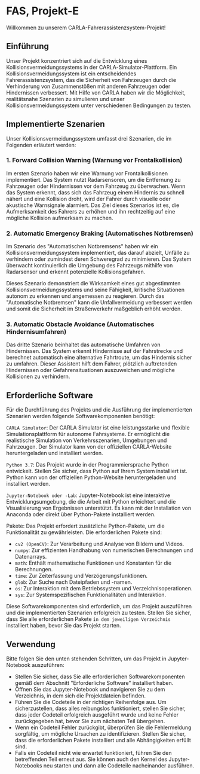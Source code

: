# FAS, Projekt-E

Willkommen zu unserem CARLA-Fahrerassistenzsystem-Projekt!

## Einführung

Unser Projekt konzentriert sich auf die Entwicklung eines Kollisionsvermeidungssystems in der CARLA-Simulator-Plattform. Ein Kollisionsvermeidungssystem ist ein entscheidendes Fahrerassistenzsystem, das die Sicherheit von Fahrzeugen durch die Verhinderung von Zusammenstößen mit anderen Fahrzeugen oder Hindernissen verbessert. Mit Hilfe von CARLA haben wir die Möglichkeit, realitätsnahe Szenarien zu simulieren und unser Kollisionsvermeidungssystem unter verschiedenen Bedingungen zu testen.

## Implementierte Szenarien 

Unser Kollisionsvermeidungssystem umfasst drei Szenarien, die im Folgenden erläutert werden:

### 1. Forward Collision Warning (Warnung vor Frontalkollision)

Im ersten Szenario haben wir eine Warnung vor Frontalkollisionen implementiert. Das System nutzt Radarsensoren, um die Entfernung zu Fahrzeugen oder Hindernissen vor dem Fahrzeug zu überwachen. Wenn das System erkennt, dass sich das Fahrzeug einem Hindernis zu schnell nähert und eine Kollision droht, wird der Fahrer durch visuelle oder akustische Warnsignale alarmiert. Das Ziel dieses Szenarios ist es, die Aufmerksamkeit des Fahrers zu erhöhen und ihn rechtzeitig auf eine mögliche Kollision aufmerksam zu machen.

### 2. Automatic Emergency Braking (Automatisches Notbremsen)

Im Szenario des "Automatischen Notbremsens" haben wir ein Kollisionsvermeidungssystem implementiert, das darauf abzielt, Unfälle zu verhindern oder zumindest deren Schweregrad zu minimieren. Das System überwacht kontinuierlich die Umgebung des Fahrzeugs mithilfe von Radarsensor und erkennt potenzielle Kollisionsgefahren.

Dieses Szenario demonstriert die Wirksamkeit eines gut abgestimmten Kollisionsvermeidungssystems und seine Fähigkeit, kritische Situationen autonom zu erkennen und angemessen zu reagieren. Durch das "Automatische Notbremsen" kann die Unfallvermeidung verbessert werden und somit die Sicherheit im Straßenverkehr maßgeblich erhöht werden.

### 3. Automatic Obstacle Avoidance (Automatisches Hindernisumfahren)

Das dritte Szenario beinhaltet das automatische Umfahren von Hindernissen. Das System erkennt Hindernisse auf der Fahrstrecke und berechnet automatisch eine alternative Fahrtroute, um das Hindernis sicher zu umfahren. Dieser Assistent hilft dem Fahrer, plötzlich auftretenden Hindernissen oder Gefahrensituationen auszuweichen und mögliche Kollisionen zu verhindern.

## Erforderliche Software

Für die Durchführung des Projekts und die Ausführung der implementierten Szenarien werden folgende Softwarekomponenten benötigt:

`CARLA Simulator`: Der CARLA Simulator ist eine leistungsstarke und flexible Simulationsplattform für autonome Fahrsysteme. Er ermöglicht die realistische Simulation von Verkehrsszenarien, Umgebungen und Fahrzeugen. Der Simulator kann von der offiziellen CARLA-Website heruntergeladen und installiert werden.

`Python 3.7`: Das Projekt wurde in der Programmiersprache Python entwickelt. Stellen Sie sicher, dass Python auf Ihrem System installiert ist. Python kann von der offiziellen Python-Website heruntergeladen und installiert werden.

`Jupyter-Notebook oder -Lab`: Jupyter-Notebook ist eine interaktive Entwicklungsumgebung, die die Arbeit mit Python erleichtert und die Visualisierung von Ergebnissen unterstützt. Es kann mit der Installation von Anaconda oder direkt über Python-Pakete installiert werden.

Pakete: Das Projekt erfordert zusätzliche Python-Pakete, um die Funktionalität zu gewährleisten. Die erforderlichen Pakete sind:

* `cv2 (OpenCV)`: Zur Verarbeitung und Analyse von Bildern und Videos.
* `numpy`: Zur effizienten Handhabung von numerischen Berechnungen und Datenarrays.
* `math`: Enthält mathematische Funktionen und Konstanten für die Berechnungen.
* `time`: Zur Zeiterfassung und Verzögerungsfunktionen.
* `glob`: Zur Suche nach Dateipfaden und -namen.
* `os`: Zur Interaktion mit dem Betriebssystem und Verzeichnisoperationen.
* `sys`: Zur Systemspezifischen Funktionalitäten und Interaktion.

Diese Softwarekomponenten sind erforderlich, um das Projekt auszuführen und die implementierten Szenarien erfolgreich zu testen. Stellen Sie sicher, dass Sie alle erforderlichen Pakete `in dem jeweiligen Verzeichnis` installiert haben, bevor Sie das Projekt starten.

## Verwendung

Bitte folgen Sie den unten stehenden Schritten, um das Projekt in Jupyter-Notebook auszuführen:

* Stellen Sie sicher, dass Sie alle erforderlichen Softwarekomponenten gemäß dem Abschnitt "Erforderliche Software" installiert haben.
* Öffnen Sie das Jupyter-Notebook und navigieren Sie zu dem Verzeichnis, in dem sich die Projektdateien befinden.
* Führen Sie die Codeteile in der richtigen Reihenfolge aus. Um sicherzustellen, dass alles reibungslos funktioniert, stellen Sie sicher, dass jeder Codeteil erfolgreich ausgeführt wurde und keine Fehler zurückgegeben hat, bevor Sie zum nächsten Teil übergehen.
* Wenn ein Codeteil Fehler zurückgibt, überprüfen Sie die Fehlermeldung sorgfältig, um mögliche Ursachen zu identifizieren. Stellen Sie sicher, dass die erforderlichen Pakete installiert und alle Abhängigkeiten erfüllt sind.
* Falls ein Codeteil nicht wie erwartet funktioniert, führen Sie den betreffenden Teil erneut aus. Sie können auch den Kernel des Jupyter-Notebooks neu starten und dann alle Codeteile nacheinander ausführen.





